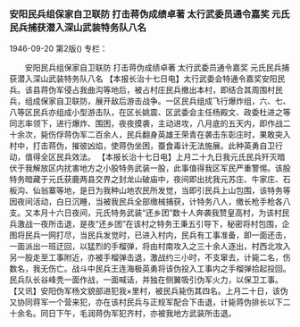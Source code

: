 ### 安阳民兵组保家自卫联防  打击蒋伪成绩卓著  太行武委员通令嘉奖  元氏民兵捕获潜入深山武装特务队八名

1946-09-20
第2版()
专栏：

　　安阳民兵组保家自卫联防
    打击蒋伪成绩卓著
    太行武委员通令嘉奖
    元氏民兵捕获潜入深山武装特务队八名
    【本报长治十七日电】太行武委会特通令嘉奖安阳民兵。该县蒋伪军侵占我曲沟等地后，被占村庄民兵撤出本村，即结合其周围村民兵，组成保家自卫联防，展开敌后游击战争。一区民兵组成飞行爆炸组，六、七、八等区民兵亦组成小型游击队，在区长姚震、区武委会主任杨殿文、政委杜进之等同志率领下，进行爆炸、围困，夜夜摸袭，主动进攻，八月底的五天内，即作战二十余次，毙伤俘蒋伪军二百余人，民兵翻身英雄王荣青在袭击东彰庄时，果敢突入村中，打击蒋伪，摧彼凶焰，使蒋伪坐困，蚕食毒计无法施展。此种英勇自卫行动，值得全区民兵效法。
    【本报长治十七日电】上月二十九日我元氏民兵歼灭暗伏于我解放区内扰害地方之小股特务武装一股，此事值得我区军民严重警惕。该股特务暗藏于元氏获鹿两县交界之封龙山破庙中，夜间即出扰我元苏庄、牛家庄、石板沟、仙翁寨等地，是日为我种山地农民所发觉，当即引民兵上山包围，该特务等因夜间活动，白日沉睡，当被我民兵全部缴械捕获，计特务八人，缴长枪手枪各八支。又本月十六日夜间，元氏特务武装“还乡团”数十人奔袭我赞皇高村，为该村民兵激战一夜所击退，是夜“还乡团”在该村之特务王秉五引导下，秘密将村包围，企图将民兵一网打尽，当民兵发觉时，已进入村内，民兵有工事准备，即一面还击，一面派出一班迂回，以猛烈的手榴弹，将由村南攻入之三十余人逐出，村西北攻入另一股走至工事附近，亦被手榴弹击退，激战约三小时，不支窜去，计毙二名，伤数名，我无伤亡。战斗中民兵王连海极英勇将该伪投入工事内之手榴弹拾起投回。民兵队长谷峰秃一面作战，一面喊话，并独在侧翼吸引伪军火力，以保卫工事。
    【又讯】安阳伪军杨文貌部进犯我×里村，被民兵毙伤其四名。上月二十日，该伪又协同蒋军一个营来犯，亦在该村民兵与正规军配合下击退，计毙蒋伪排长以下二十余名。同日下午，毛润蒋伪军犯齐村，亦被我地方武装所击退。
